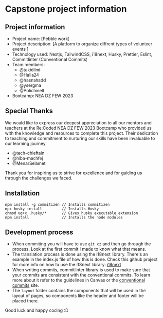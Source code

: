 # Capstone project information

## Project information

-   Project name: [Pebble work]
-   Project description: [A platform to organize diffrent types of volunteer events ]
-   Technology used: Nextjs, TailwindCSS, i18next, Husky, Prettier, Eslint, Commitlinter (Conventional Commits)
-   Team members:
    -   @takidilmi
    -   @Halla24
    -   @hasnahadd
    -   @ysergma
    -   @Polichinell
-   Bootcamp: NEA DZ FEW 2023

## Special Thanks

We would like to express our deepest appreciation to all our mentors and teachers at the Re:Coded NEA DZ FEW 2023 Bootcamp who provided us with the knowledge and resources to complete this project. Their dedication to teaching and commitment to nurturing our skills have been invaluable to our learning journey.

- @tech-chieftain
- @hiba-machfej
- @MenarSelamet

Thank you for inspiring us to strive for excellence and for guiding us through the challenges we faced.

## Installation

```shell
npm install -g commitizen // Installs commitizen
npx husky install         // Installs Husky
chmod ug+x .husky/*       // Gives husky executable extension
npm install               // Installs the node modules
```

## Development process

-   When commiting you will have to use `git cz` and then go through the process. Look at the first commit I made to know what that means.
-   The translation process is done using the i18next library. There's an example in the index.js file of how this is done. Check this github project for more info on how to use the i18next library: [i18next](https://github.com/i18next/next-i18next)
-   When writing commits, commitlinter library is used to make sure that your commits are consistent with the conventional commits. To learn more about it refer to the guidelines in Canvas or the [conventional commits](https://www.conventionalcommits.org/en/v1.0.0/#summary) site.
-   The `layout` folder contains the components that will be used in the layout of pages, so components like the header and footer will be placed there.

Good luck and happy coding :D
